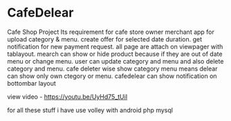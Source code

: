 # CafeDelear
Cafe Shop Project
Its requirement for cafe store owner merchant app for upload category & menu.
create offer for selected date duration.
get notification for new payment request.
all page are attach on viewpager with tablayout.
mearch can show or hide product because if they are out of date menu or change menu.
user can update category and menu and also delete category and menu.
cafe deleter wise show category menu means delear can show only own ctegory or menu.
cafedelear can show notification on bottombar layout

view video - https://youtu.be/UyHd75_tUiI

for all these stuff i have use volley with android php mysql 
